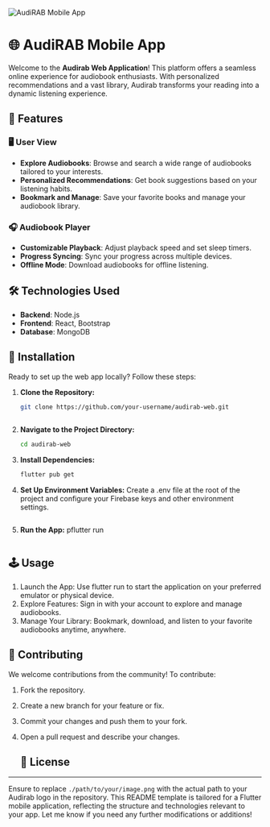 ![AudiRAB Mobile App]([https://storage.googleapis.com/audirab-44b07.appspot.com/Logo.png](https://firebasestorage.googleapis.com/v0/b/audirab-44b07.appspot.com/o/Logo.png?alt=media&token=fde37e8a-bebb-42c4-982a-c3c0ea9cbbd5))

# 🌐 AudiRAB Mobile App

Welcome to the **Audirab Web Application**! This platform offers a seamless online experience for audiobook enthusiasts. With personalized recommendations and a vast library, Audirab transforms your reading into a dynamic listening experience.

## 🚀 Features

### 🖥️ User View
- **Explore Audiobooks**: Browse and search a wide range of audiobooks tailored to your interests.
- **Personalized Recommendations**: Get book suggestions based on your listening habits.
- **Bookmark and Manage**: Save your favorite books and manage your audiobook library.

### 🎧 Audiobook Player
- **Customizable Playback**: Adjust playback speed and set sleep timers.
- **Progress Syncing**: Sync your progress across multiple devices.
- **Offline Mode**: Download audiobooks for offline listening.

## 🛠️ Technologies Used
- **Backend**: Node.js
- **Frontend**: React, Bootstrap
- **Database**: MongoDB

## 🔧 Installation

Ready to set up the web app locally? Follow these steps:

1. **Clone the Repository:**
   ```bash
   git clone https://github.com/your-username/audirab-web.git
     
   ```
2. **Navigate to the Project Directory:**
   ```bash
   cd audirab-web
   ```
3. **Install Dependencies:**
   ```bash
   flutter pub get
   ```
4. **Set Up Environment Variables:**
   Create a .env file at the root of the project and configure your Firebase keys and other environment settings.
   ```
5. **Run the App:**
     pflutter run

   ```

## 🕹️ Usage

1. Launch the App: Use flutter run to start the application on your preferred emulator or physical device.
2. Explore Features: Sign in with your account to explore and manage audiobooks.
3. Manage Your Library: Bookmark, download, and listen to your favorite audiobooks anytime, anywhere.

  ## 🤝 Contributing

We welcome contributions from the community! To contribute:
1. Fork the repository.
2. Create a new branch for your feature or fix.
3. Commit your changes and push them to your fork.
4. Open a pull request and describe your changes.

   ## 📜 License
---

Ensure to replace `./path/to/your/image.png` with the actual path to your Audirab logo in the repository. This README template is tailored for a Flutter mobile application, reflecting the structure and technologies relevant to your app. Let me know if you need any further modifications or additions!


